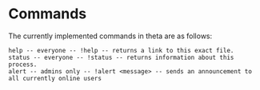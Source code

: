 # Commands

The currently implemented commands in theta are as follows:
```
help -- everyone -- !help -- returns a link to this exact file.
status -- everyone -- !status -- returns information about this process.
alert -- admins only -- !alert <message> -- sends an announcement to all currently online users
```